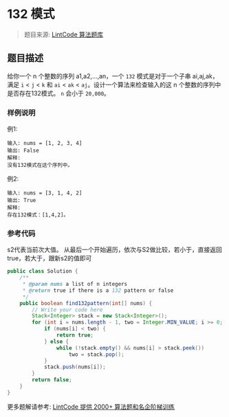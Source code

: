# 132 模式
 > 题目来源: [LintCode 算法题库](https://www.lintcode.com/problem/132-pattern/?utm_source=sc-github-wzz)
 ## 题目描述
 给你一个 n 个整数的序列 a1,a2,...,an，一个 `132` 模式是对于一个子串 ai,aj,ak，满足 `i` < `j` < `k` 和 `ai` < `ak` < `aj`。设计一个算法来检查输入的这 n 个整数的序列中是否存在132模式。
`n` 会小于 `20,000`。
 ### 样例说明
 例1:
```
输入: nums = [1, 2, 3, 4] 
输出: False 
解释:
没有132模式在这个序列中。
```
例2:
```
输入: nums = [3, 1, 4, 2] 
输出: True 
解释:
存在132模式：[1,4,2]。
```

 ### 参考代码
 s2代表当前次大值。
从最后一个开始遍历，依次与S2做比较，若小于，直接返回true，若大于，跟新s2的值即可
```java
public class Solution {
    /**
     * @param nums a list of n integers
     * @return true if there is a 132 pattern or false
     */
    public boolean find132pattern(int[] nums) {
        // Write your code here
        Stack<Integer> stack = new Stack<Integer>();
        for (int i = nums.length - 1, two = Integer.MIN_VALUE; i >= 0; i--) {
            if (nums[i] < two) {
                return true;
            } else {
                while (!stack.empty() && nums[i] > stack.peek())
                    two = stack.pop();
            }
            stack.push(nums[i]);
        }
        return false;
    }
}
```
 更多题解请参考: [LintCode 提供 2000+ 算法题和名企阶梯训练](https://www.lintcode.com/problem/?utm_source=sc-github-wzz)